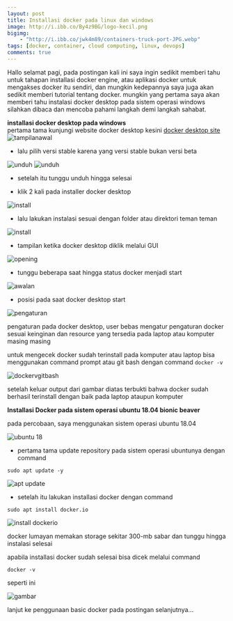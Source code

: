 ```yaml
---
layout: post
title: Installasi docker pada linux dan windows
image: http://i.ibb.co/By4z9BG/logo-kecil.png
bigimg: 
    - "http://i.ibb.co/jwk4m89/containers-truck-port-JPG.webp"
tags: [docker, container, cloud computing, linux, devops]
comments: true
---
```

Hallo selamat pagi, pada postingan kali ini saya ingin sedikit memberi tahu untuk tahapan installasi docker engine, atau aplikasi docker untuk mengakses docker itu sendiri, dan mungkin kedepannya saya juga akan sedikit memberi tutorial tentang docker.
mungkin yang pertama saya akan memberi tahu instalasi docker desktop pada sistem operasi windows silahkan dibaca dan mencoba pahami langkah demi langkah sahabat.

**installasi docker desktop pada windows**<br>
pertama tama kunjungi website docker desktop kesini [docker desktop site](https://www.docker.com/products/docker-desktop)
![tampilanawal](https://i.ibb.co/TPsC0pG/fig1.png)

- lalu pilih versi stable karena yang versi stable bukan versi beta

![unduh](https://i.ibb.co/ckXCCVg/fig2.png)
![unduh](https://i.ibb.co/1K019np/fig3.png)

- setelah itu tunggu unduh hingga selesai

- klik 2 kali pada installer docker desktop

![install](https://i.ibb.co/FhMCQtJ/fig4.png)

- lalu lakukan instalasi sesuai dengan folder atau direktori teman teman

![install](https://i.ibb.co/gtsnwbm/fig5.png)

- tampilan ketika docker desktop diklik melalui GUI

![opening](https://i.ibb.co/VvmNk62/fig6.png)

- tunggu beberapa saat hingga status docker menjadi start


![awalan](https://i.ibb.co/PrbF1JJ/fig7.png)

- posisi pada saat docker desktop start

![pengaturan](https://i.ibb.co/f95PHQs/fig8.png)

pengaturan pada docker desktop, user bebas mengatur pengaturan docker sesuai keinginan dan resource yang tersedia pada laptop atau komputer masing masing

untuk mengecek docker sudah terinstall pada komputer atau laptop bisa menggunakan command prompt atau git bash dengan command 
```docker -v```

![dockervgitbash](https://i.ibb.co/7tvT3qG/fig8-5.png)

setelah keluar output dari gambar diatas terbukti bahwa docker sudah berhasil terinstall dengan baik pada laptop ataupun komputer

**Installasi Docker pada sistem operasi ubuntu 18.04 bionic beaver**

pada percobaan, saya menggunakan sistem operasi ubuntu 18.04

![ubuntu 18](https://i.ibb.co/L69Yc7G/fig9.png)

- pertama tama update repository pada sistem operasi ubuntunya dengan command 

```sudo apt update -y```

![apt update](https://i.ibb.co/F39bXbY/fig10.png)

- setelah itu lakukan installasi docker dengan command 

```sudo apt install docker.io```

![install dockerio](https://i.ibb.co/zb8rNGr/fig11.png)


docker lumayan memakan storage sekitar 300-mb sabar dan tunggu hingga instalasi selesai

apabila installasi docker sudah selesai bisa dicek melalui command 

`docker -v` 

seperti ini

![gambar](https://i.ibb.co/4df8FFT/fig12.png)

lanjut ke penggunaan basic docker pada postingan selanjutnya...